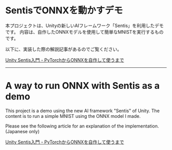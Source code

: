 # SentisでONNXを動かすデモ

本プロジェクトは、Unityの新しいAIフレームワーク「Sentis」を利用したデモです。
内容は、自作したONNXモデルを使用して簡単なMNISTを実行するものです。

以下に、実装した際の解説記事があるのでご覧ください。

[Unity Sentis入門 - PyTorchからONNXを自作して使うまで](https://zenn.dev/meson/articles/basis-of-sentis)

----------------------------------------------------

# A way to run ONNX with Sentis as a demo

This project is a demo using the new AI framework "Sentis" of Unity.
The content is to run a simple MNIST using the ONNX model I made.

Please see the following article for an explanation of the implementation. (Japanese only)

[Unity Sentis入門 - PyTorchからONNXを自作して使うまで](https://zenn.dev/meson/articles/basis-of-sentis)